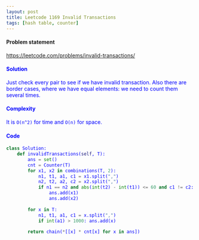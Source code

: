 ```yaml
---
layout: post
title: Leetcode 1169 Invalid Transactions
tags: [hash table, counter]
---
```


#### Problem statement

<a href="https://leetcode.com/problems/invalid-transactions/"> <font color = blue>https://leetcode.com/problems/invalid-transactions/

#### Solution
Just check every pair to see if we have invalid transaction. Also there are border cases, where we have equal elements: we need to count them several times.

#### Complexity
It is `O(n^2)` for time and `O(n)` for space.

#### Code
```python
class Solution:
    def invalidTransactions(self, T):
        ans = set()
        cnt = Counter(T)
        for x1, x2 in combinations(T, 2):
            n1, t1, a1, c1 = x1.split(",")
            n2, t2, a2, c2 = x2.split(",")
            if n1 == n2 and abs(int(t2) - int(t1)) <= 60 and c1 != c2:
                ans.add(x1)
                ans.add(x2)
        
        for x in T:
            n1, t1, a1, c1 = x.split(",")
            if int(a1) > 1000: ans.add(x)
                
        return chain(*[[x] * cnt[x] for x in ans])
```